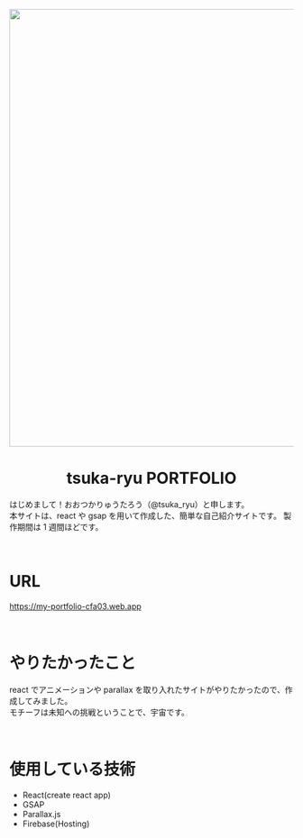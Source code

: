 <p align="center">
<img width="777" alt="" src="https://user-images.githubusercontent.com/69495387/121894935-ab529980-cd5a-11eb-8af0-954e0d4a1e83.gif">
</p>

<h1 align="center">tsuka-ryu PORTFOLIO</h1>

はじめまして！おおつかりゅうたろう（@tsuka_ryu）と申します。  
 本サイトは、react や gsap を用いて作成した、簡単な自己紹介サイトです。 製作期間は 1 週間ほどです。

<br>

# URL

https://my-portfolio-cfa03.web.app

<br>

# やりたかったこと

react でアニメーションや parallax を取り入れたサイトがやりたかったので、作成してみました。  
モチーフは未知への挑戦ということで、宇宙です。

<br>

# 使用している技術

- React(create react app)
- GSAP
- Parallax.js
- Firebase(Hosting)
